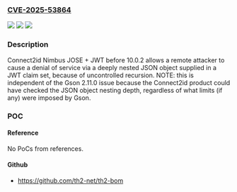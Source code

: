 ### [CVE-2025-53864](https://cve.mitre.org/cgi-bin/cvename.cgi?name=CVE-2025-53864)
![](https://img.shields.io/static/v1?label=Product&message=Nimbus%20JOSE%2BJWT&color=blue)
![](https://img.shields.io/static/v1?label=Version&message=0%20&color=brightgreen)
![](https://img.shields.io/static/v1?label=Vulnerability&message=CWE-674%20Uncontrolled%20Recursion&color=brightgreen)

### Description

Connect2id Nimbus JOSE + JWT before 10.0.2 allows a remote attacker to cause a denial of service via a deeply nested JSON object supplied in a JWT claim set, because of uncontrolled recursion. NOTE: this is independent of the Gson 2.11.0 issue because the Connect2id product could have checked the JSON object nesting depth, regardless of what limits (if any) were imposed by Gson.

### POC

#### Reference
No PoCs from references.

#### Github
- https://github.com/th2-net/th2-bom


